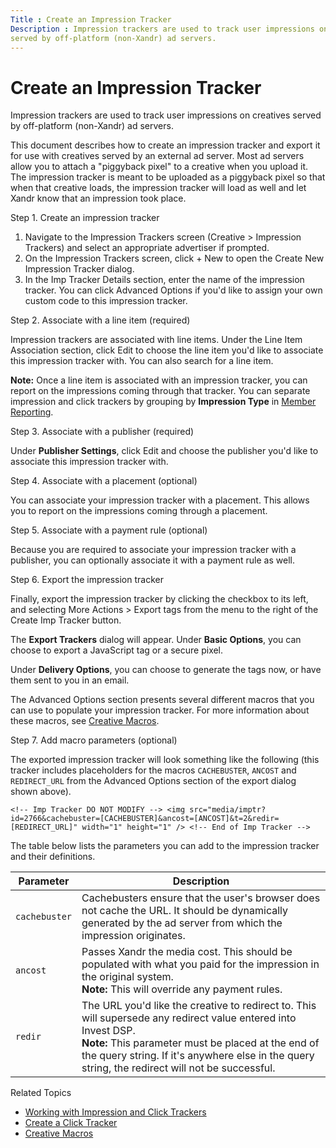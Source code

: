 ```yaml
---
Title : Create an Impression Tracker
Description : Impression trackers are used to track user impressions on creatives
served by off-platform (non-Xandr) ad servers.
---
```



# Create an Impression Tracker



Impression trackers are used to track user impressions on creatives
served by off-platform (non-Xandr) ad servers.

This document describes how to create an impression tracker and export
it for use with creatives served by an external ad server. Most ad
servers allow you to attach a "piggyback pixel" to a creative when you
upload it. The impression tracker is meant to be uploaded as a piggyback
pixel so that when that creative loads, the impression tracker will load
as well and let Xandr know that an impression
took place.

Step 1. Create an impression tracker

1.  Navigate to the Impression
    Trackers screen
    (Creative
    \>  Impression Trackers)
    and select an appropriate advertiser if prompted.
2.  On the Impression Trackers
    screen, click + New to open the
    Create New Impression Tracker
    dialog.
3.  In the Imp Tracker Details
    section, enter the name of the impression tracker. You can click
    Advanced Options if you'd like to
    assign your own custom code to this impression tracker.

Step 2. Associate with a line item (required)

Impression trackers are associated with line items. Under the
Line Item Association section, click
Edit to choose the line item you'd
like to associate this impression tracker with. You can also search for
a line item.



<b>Note:</b> Once a line item is associated
with an impression tracker, you can report on the impressions coming
through that tracker. You can separate impression and click trackers by
grouping by **Impression Type** in
<a href="network-reporting.md" class="xref">Member Reporting</a>.



Step 3. Associate with a publisher (required)

Under **Publisher Settings**, click
Edit and choose the publisher you'd
like to associate this impression tracker with.

Step 4. Associate with a placement (optional)

You can associate your impression tracker with a placement. This allows
you to report on the impressions coming through a placement.

Step 5. Associate with a payment rule (optional)

Because you are required to associate your impression tracker with a
publisher, you can optionally associate it with a payment rule as well.

Step 6. Export the impression tracker

Finally, export the impression tracker by clicking the checkbox to its
left, and selecting
More Actions
 \>  Export tags from
the menu to the right of the Create Imp
Tracker button.

The **Export Trackers** dialog will appear. Under **Basic Options**, you
can choose to export a JavaScript tag or a secure pixel.

Under **Delivery Options**, you can choose to generate the tags now, or
have them sent to you in an email.

The Advanced Options section presents
several different macros that you can use to populate your impression
tracker. For more information about these macros, see
<a href="creative-macros.md" class="xref"
title="You can insert creative macros into your creative third-party tags, impression trackers, landing page URLs, and third-party pixels for reporting and optimization purposes.">Creative
Macros</a>.

Step 7. Add macro parameters (optional)

The exported impression tracker will look something like the following
(this tracker includes placeholders for the macros `CACHEBUSTER`,
`ANCOST` and `REDIRECT_URL` from the Advanced
Options section of the export dialog shown above).

``` pre
<!-- Imp Tracker DO NOT MODIFY --> <img src="media/imptr?id=2766&cachebuster=[CACHEBUSTER]&ancost=[ANCOST]&t=2&redir=[REDIRECT_URL]" width="1" height="1" /> <!-- End of Imp Tracker --> 
```

The table below lists the parameters you can add to the impression
tracker and their definitions.

<table class="table">
<thead class="thead">
<tr class="header row">
<th id="ID-00005acd__entry__1" class="entry">Parameter</th>
<th id="ID-00005acd__entry__2" class="entry">Description</th>
</tr>
</thead>
<tbody class="tbody">
<tr class="odd row">
<td class="entry" headers="ID-00005acd__entry__1"><pre
class="pre codeblock"><code>cachebuster</code></pre></td>
<td class="entry" headers="ID-00005acd__entry__2">Cachebusters ensure
that the user's browser does not cache the URL. It should be dynamically
generated by the ad server from which the impression originates.</td>
</tr>
<tr class="even row">
<td class="entry" headers="ID-00005acd__entry__1"><pre
class="pre codeblock"><code>ancost</code></pre></td>
<td class="entry" headers="ID-00005acd__entry__2">Passes <span
class="ph">Xandr the media cost. This should be populated with
what you paid for the impression in the original system.
<div class="note note_note">
<b>Note:</b> This will override any payment
rules.
</td>
</tr>
<tr class="odd row">
<td class="entry" headers="ID-00005acd__entry__1"><pre
class="pre codeblock"><code>redir</code></pre></td>
<td class="entry" headers="ID-00005acd__entry__2">The URL you'd like the
creative to redirect to. This will supersede any redirect value entered
into Invest DSP.
<div class="note note_note">
<b>Note:</b> This parameter must be placed at
the end of the query string. If it's anywhere else in the query string,
the redirect will not be successful.
</td>
</tr>
</tbody>
</table>

Related Topics

- <a href="working-with-impression-and-click-trackers.md"
  class="xref">Working with Impression and Click Trackers</a>
- <a href="create-a-click-tracker.md" class="xref">Create a Click
  Tracker</a>
- <a href="creative-macros.md" class="xref"
  title="You can insert creative macros into your creative third-party tags, impression trackers, landing page URLs, and third-party pixels for reporting and optimization purposes.">Creative
  Macros</a>




